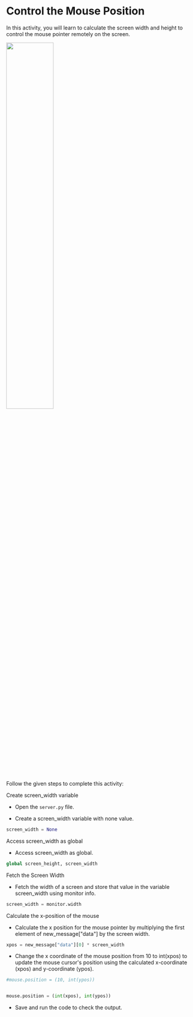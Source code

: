 Control the Mouse Position
===========================


In this activity, you will learn to calculate the screen width and height to control the mouse pointer remotely on the screen.

<img src= "https://s3.amazonaws.com/media-p.slid.es/uploads/2071954/images/10926089/Slide_25.gif" width = "50%" height = "auto">


Follow the given steps to complete this activity:


Create screen_width variable
* Open the `server.py` file.


*  Create a screen_width variable with none value.
~~~python
screen_width = None
~~~


Access screen_width as global


* Access screen_width as global.
~~~python
global screen_height, screen_width
~~~


Fetch the Screen Width


*   Fetch the width of a screen and store that value in the variable screen_width using monitor info. 
~~~python
screen_width = monitor.width
~~~


Calculate the x-position of the mouse


*  Calculate the x position for the mouse pointer by multiplying the first element of new_message["data"] by the screen width.
~~~python
xpos = new_message["data"][0] * screen_width
~~~


*  Change the x coordinate of the mouse position from 10 to int(xpos) to update the mouse cursor's position using the calculated x-coordinate (xpos) and y-coordinate (ypos).


~~~python
#mouse.position = (10, int(ypos))


mouse.position = (int(xpos), int(ypos))
~~~


* Save and run the code to check the output.
